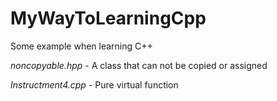 # MyWayToLearningCpp
Some example when learning C++

*noncopyable.hpp* - A class that can not be copied or assigned

*Instructment4.cpp* - Pure virtual function
